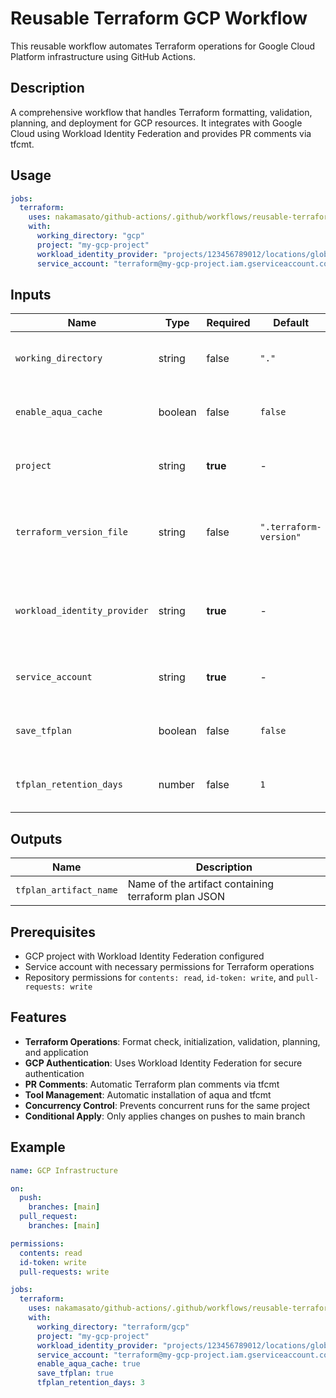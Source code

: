 # Reusable Terraform GCP Workflow

This reusable workflow automates Terraform operations for Google Cloud Platform infrastructure using GitHub Actions.

## Description

A comprehensive workflow that handles Terraform formatting, validation, planning, and deployment for GCP resources. It integrates with Google Cloud using Workload Identity Federation and provides PR comments via tfcmt.

## Usage

```yaml
jobs:
  terraform:
    uses: nakamasato/github-actions/.github/workflows/reusable-terraform-gcp.yml@main
    with:
      working_directory: "gcp"
      project: "my-gcp-project"
      workload_identity_provider: "projects/123456789012/locations/global/workloadIdentityPools/my-pool/providers/my-provider"
      service_account: "terraform@my-gcp-project.iam.gserviceaccount.com"
```

## Inputs

| Name | Type | Required | Default | Description |
|------|------|----------|---------|-------------|
| `working_directory` | string | false | `"."` | Directory containing Terraform configuration |
| `enable_aqua_cache` | boolean | false | `false` | Enable caching for aqua tool installations |
| `project` | string | **true** | - | GCP project name for concurrency control |
| `terraform_version_file` | string | false | `".terraform-version"` | File containing Terraform version (uses 'latest' if not found) |
| `workload_identity_provider` | string | **true** | - | GCP Workload Identity Provider resource name |
| `service_account` | string | **true** | - | GCP service account email for authentication |
| `save_tfplan` | boolean | false | `false` | Save Terraform plan as artifact |
| `tfplan_retention_days` | number | false | `1` | Number of days to retain Terraform plan artifact |

## Outputs

| Name | Description |
|------|-------------|
| `tfplan_artifact_name` | Name of the artifact containing terraform plan JSON |

## Prerequisites

- GCP project with Workload Identity Federation configured
- Service account with necessary permissions for Terraform operations
- Repository permissions for `contents: read`, `id-token: write`, and `pull-requests: write`

## Features

- **Terraform Operations**: Format check, initialization, validation, planning, and application
- **GCP Authentication**: Uses Workload Identity Federation for secure authentication
- **PR Comments**: Automatic Terraform plan comments via tfcmt
- **Tool Management**: Automatic installation of aqua and tfcmt
- **Concurrency Control**: Prevents concurrent runs for the same project
- **Conditional Apply**: Only applies changes on pushes to main branch

## Example

```yaml
name: GCP Infrastructure

on:
  push:
    branches: [main]
  pull_request:
    branches: [main]

permissions:
  contents: read
  id-token: write
  pull-requests: write

jobs:
  terraform:
    uses: nakamasato/github-actions/.github/workflows/reusable-terraform-gcp.yml@main
    with:
      working_directory: "terraform/gcp"
      project: "my-gcp-project"
      workload_identity_provider: "projects/123456789012/locations/global/workloadIdentityPools/my-pool/providers/my-provider"
      service_account: "terraform@my-gcp-project.iam.gserviceaccount.com"
      enable_aqua_cache: true
      save_tfplan: true
      tfplan_retention_days: 3
```